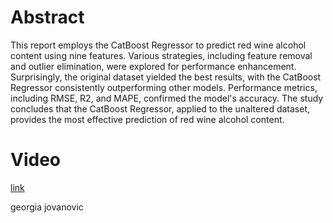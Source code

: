 # Abstract
This report employs the CatBoost Regressor to predict red wine alcohol content using nine features. Various strategies, including feature removal and outlier elimination, were explored for performance enhancement. Surprisingly, the original dataset yielded the best results, with the CatBoost Regressor consistently outperforming other models. Performance metrics, including RMSE, R2, and MAPE, confirmed the model's accuracy. The study concludes that the CatBoost Regressor, applied to the unaltered dataset, provides the most effective prediction of red wine alcohol content.
# Video
[link](https://www.loom.com/share/b29107207b244b61bf47e6a549534508?sid=880b18d5-7cfc-4659-909b-a8a42ecfa319)




georgia jovanovic
